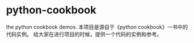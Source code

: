python-cookbook
===============

the python cookbook demos.
本项目是源自于《python cookbook》一书中的代码实例。
给大家在进行项目的时候，提供一个代码的实例和参考。
